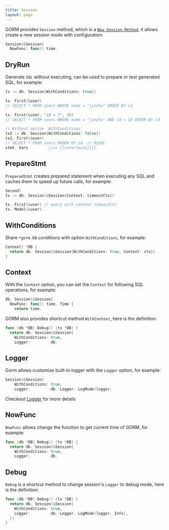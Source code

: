 ```yaml
---
title: Session
layout: page
---
```


GORM provides `Session` method, which is a [`New Session Method`](method_chaining.html), it allows create a new session mode with configuration:

```go
Session(&Session{
  NowFunc: func() time.
```

## DryRun

Generate `SQL` without executing, can be used to prepare or test generated SQL, for example:

```go
tx := db. Session{WithConditions: true})

tx. First(&user)
// SELECT * FROM users WHERE name = "jinzhu" ORDER BY id

tx. First(&user, "id = ?", 10)
// SELECT * FROM users WHERE name = "jinzhu" AND id = 10 ORDER BY id

// Without option `WithConditions`
tx2 := db. Session{WithConditions: false})
tx2. First(&user)
// SELECT * FROM users ORDER BY id  // MySQL
stmt. Vars         //=> []interface{}{1}
```

## PrepareStmt

`PreparedStmt` creates prepared statement when executing any SQL and caches them to speed up future calls, for example:

```go
Second)
tx := db. Session(&Session{Context: timeoutCtx})

tx. First(&user) // query with context timeoutCtx
tx. Model(&user).
```

## WithConditions

Share `*gorm.DB` conditions with option `WithConditions`, for example:

```go
Context) *DB {
  return db. Session(&Session{WithConditions: true, Context: ctx})
}
```

## Context

With the `Context` option, you can set the `Context` for following SQL operations, for example:

```go
db. Session(&Session{
  NowFunc: func() time. Time {
    return time.
```

GORM also provides shortcut method `WithContext`,  here is the definition:

```go
func (db *DB) Debug() (tx *DB) {
  return db. Session(&Session{
    WithConditions: true,
    Logger:         db.
```

## Logger

Gorm allows customize built-in logger with the `Logger` option, for example:

```go
Session(&Session{
    WithConditions: true,
    Logger:         db. Logger. LogMode(logger.
```

Checkout [Logger](logger.html) for more details

## NowFunc

`NowFunc` allows change the function to get current time of GORM, for example:

```go
func (db *DB) Debug() (tx *DB) {
  return db. Session(&Session{
    WithConditions: true,
    Logger:         db.
```

## Debug

`Debug` is a shortcut method to change session's `Logger` to debug mode,  here is the definition:

```go
func (db *DB) Debug() (tx *DB) {
  return db. Session(&Session{
    WithConditions: true,
    Logger:         db. Logger. LogMode(logger. Info),
  })
}
```
